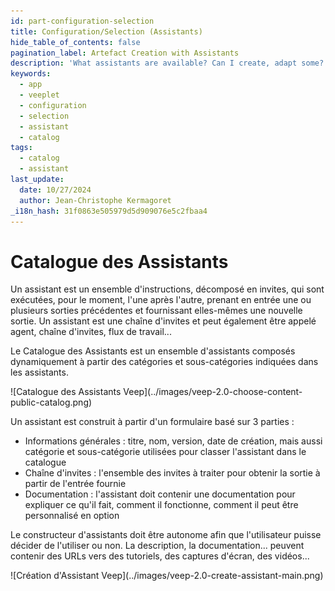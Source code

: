 ```yaml
---
id: part-configuration-selection
title: Configuration/Selection (Assistants)
hide_table_of_contents: false
pagination_label: Artefact Creation with Assistants
description: 'What assistants are available? Can I create, adapt some?'
keywords:
  - app
  - veeplet
  - configuration
  - selection
  - assistant
  - catalog
tags:
  - catalog
  - assistant
last_update:
  date: 10/27/2024
  author: Jean-Christophe Kermagoret
_i18n_hash: 31f0863e505979d5d909076e5c2fbaa4
---
```

# Catalogue des Assistants

Un assistant est un ensemble d'instructions, décomposé en invites, qui sont exécutées, pour le moment, l'une après l'autre, prenant en entrée une ou plusieurs sorties précédentes et fournissant elles-mêmes une nouvelle sortie. Un assistant est une chaîne d'invites et peut également être appelé agent, chaîne d'invites, flux de travail...

Le Catalogue des Assistants est un ensemble d'assistants composés dynamiquement à partir des catégories et sous-catégories indiquées dans les assistants.

<div class="zoom screenshot">
![Catalogue des Assistants Veep](../images/veep-2.0-choose-content-public-catalog.png)
</div>

Un assistant est construit à partir d'un formulaire basé sur 3 parties :
* Informations générales : titre, nom, version, date de création, mais aussi catégorie et sous-catégorie utilisées pour classer l'assistant dans le catalogue 
* Chaîne d'invites : l'ensemble des invites à traiter pour obtenir la sortie à partir de l'entrée fournie
* Documentation : l'assistant doit contenir une documentation pour expliquer ce qu'il fait, comment il fonctionne, comment il peut être personnalisé en option

Le constructeur d'assistants doit être autonome afin que l'utilisateur puisse décider de l'utiliser ou non. La description, la documentation... peuvent contenir des URLs vers des tutoriels, des captures d'écran, des vidéos...

<div class="zoom screenshot">
![Création d'Assistant Veep](../images/veep-2.0-create-assistant-main.png)
</div>
